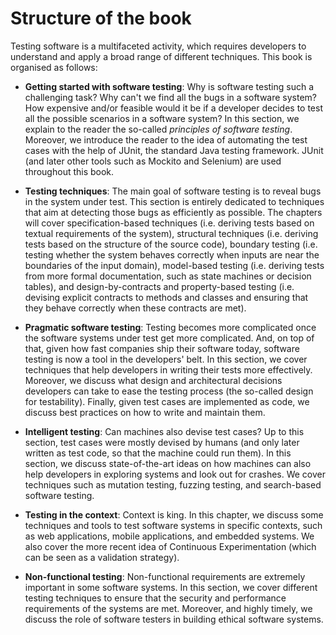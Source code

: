 # Structure of the book

Testing software is a multifaceted activity, which requires developers to understand and apply a broad range of different techniques. This book is organised as follows:

* **Getting started with software testing**: Why is software testing such a challenging task? Why can't we find all the bugs in a software system? How expensive and/or feasible would it be if a developer decides to test all the possible scenarios in a software system? In this section, we explain to the reader the so-called _principles of software testing_. Moreover, we introduce the reader to the idea of automating the test cases with the help of JUnit, the standard Java testing framework. JUnit (and later other tools such as Mockito and Selenium) are used throughout this book.

* **Testing techniques**: The main goal of software testing is to reveal bugs in the system under test. This section is entirely dedicated to techniques that aim at detecting those bugs as efficiently as possible. The chapters will cover specification-based techniques (i.e. deriving tests based on textual requirements of the system), structural techniques (i.e. deriving tests based on the structure of the source code), boundary testing (i.e. testing whether the system behaves correctly when inputs are near the boundaries of the input domain), model-based testing (i.e. deriving tests from more formal documentation, such as state machines or decision tables), and design-by-contracts and property-based testing (i.e. devising explicit contracts to methods and classes and ensuring that they behave correctly when these contracts are met).

* **Pragmatic software testing**: Testing becomes more complicated once the software systems under test get more complicated. And, on top of that, given how fast companies ship their software today, software testing is now a tool in the developers' belt. In this section, we cover techniques that help developers in writing their tests more effectively. Moreover, we discuss what design and architectural decisions developers can take to ease the testing process (the so-called design for testability). Finally, given test cases are implemented as code, we discuss best practices on how to write and maintain them.

* **Intelligent testing**: Can machines also devise test cases? Up to this section, test cases were mostly devised by humans (and only later written as test code, so that the machine could run them). In this section, we discuss state-of-the-art ideas on how machines can also help developers in exploring systems and look out for crashes. We cover techniques such as mutation testing, fuzzing testing, and search-based software testing.

* **Testing in the context**: Context is king. In this chapter, we discuss some techniques and tools to test software systems in specific contexts, such as web applications, mobile applications, and embedded systems. We also cover the more recent idea of Continuous Experimentation (which can be seen as a validation strategy).

* **Non-functional testing**: Non-functional requirements are extremely important in some software systems. In this section, we cover different testing techniques to ensure that the security and performance requirements of the systems are met. Moreover, and highly timely, we discuss the role of software testers in building ethical software systems.

